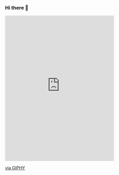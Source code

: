 ### Hi there 👋

<!--
**Azer5C74/Azer5C74** is a ✨ _special_ ✨ repository because its `README.md` (this file) appears on your GitHub profile.

Here are some ideas to get you started:

- 🔭 I’m currently working on ...
- 🌱 I’m currently learning ...
- 👯 I’m looking to collaborate on ...
- 🤔 I’m looking for help with ...
- 💬 Ask me about ...
- 📫 How to reach me: ...
- 😄 Pronouns: ...
- ⚡ Fun fact: ...


-->


<iframe src="https://giphy.com/embed/jPK3EsIGS9f8YAp2Fa" width="360" height="480" frameBorder="0" class="giphy-embed" allowFullScreen></iframe><p><a href="https://www.linkedin.com/in/azer-taboubi/">via GIPHY</a></p>


